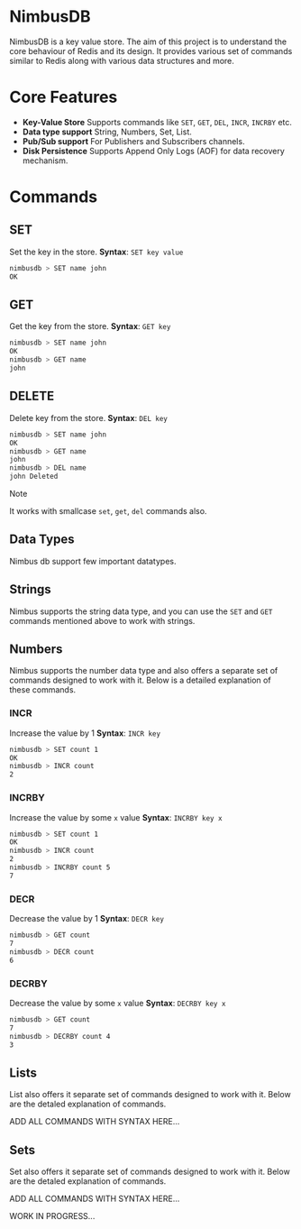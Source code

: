 # NimbusDB

NimbusDB is a key value store. The aim of this project is to understand the core behaviour 
of Redis and its design. It provides various set of commands similar to Redis along with 
various data structures and more.

# Core Features
- **Key-Value Store** Supports commands like  `SET`, `GET`, `DEL`, `INCR`, `INCRBY` etc.
- **Data type support** String, Numbers, Set, List.
- **Pub/Sub support** For Publishers and Subscribers channels.
- **Disk Persistence** Supports Append Only Logs (AOF) for data recovery mechanism.


# Commands
## SET
Set the key in the store.
**Syntax**: `SET key value`
```zsh
nimbusdb > SET name john
OK
```

## GET
Get the key from the store.
**Syntax**: `GET key`
```zsh
nimbusdb > SET name john
OK
nimbusdb > GET name
john
```

## DELETE
Delete key from the store.
**Syntax**: `DEL key`
```zsh
nimbusdb > SET name john
OK
nimbusdb > GET name
john
nimbusdb > DEL name
john Deleted
```
> [!NOTE]
>
> It works with smallcase `set`, `get`, `del` commands also.

## Data Types
Nimbus db support few important datatypes.

## Strings
Nimbus supports the string data type, and you can use the `SET` and `GET` commands mentioned above to work with strings.

## Numbers
Nimbus supports the number data type and also offers a separate set of commands designed to work with it. Below is a detailed explanation of these commands.

### INCR
Increase the value by 1
**Syntax**: `INCR key`
```zsh
nimbusdb > SET count 1
OK
nimbusdb > INCR count
2
```

### INCRBY
Increase the value by some `x` value
**Syntax**: `INCRBY key x`
```zsh
nimbusdb > SET count 1
OK
nimbusdb > INCR count
2
nimbusdb > INCRBY count 5
7
```

### DECR
Decrease the value by 1
**Syntax**: `DECR key`
```zsh
nimbusdb > GET count
7
nimbusdb > DECR count
6
```

### DECRBY
Decrease the value by some `x` value
**Syntax**: `DECRBY key x`
```zsh
nimbusdb > GET count
7
nimbusdb > DECRBY count 4
3
```

## Lists
List also offers it separate set of commands designed to work with it. Below are the detaled explanation of commands.

ADD ALL COMMANDS WITH SYNTAX HERE...

## Sets

Set also offers it separate set of commands designed to work with it. Below are the detaled explanation of commands.

ADD ALL COMMANDS WITH SYNTAX HERE...

WORK IN PROGRESS...

